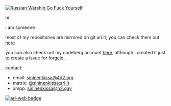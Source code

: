 [![Russian Warship Go Fuck Yourself](https://raw.githubusercontent.com/vshymanskyy/StandWithUkraine/main/badges/RussianWarship.svg)](https://stand-with-ukraine.pp.ua)

hi

i am someone

most of my repositories are mirrored on git.ari.lt, you can check them out [here](https://git.ari.lt/sininenkissa/)

you can also check out my codeberg account [here](https://codeberg.org/sininenkissa), although i created it just to create a issue for forgejo.

contact:

- email: [sininenkissa@4d2.org](mailto:sininenkissa@4d2.org)
- matrix: [@sininenkissa:ari.lt](https://matrix.to/#/@sininenkissa:ari.lt/)
- xmpp: [sininenkissa@h2.gay](xmpp:sininenkissa@h2.gay)

[![ari-web badge](https://ari.lt/badge.png)](https://ari.lt/)
